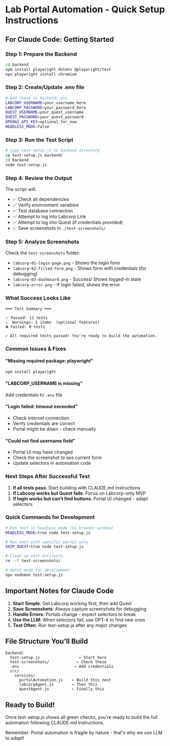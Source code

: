 # Lab Portal Automation - Quick Setup Instructions

## For Claude Code: Getting Started

### Step 1: Prepare the Backend
```bash
cd backend
npm install playwright dotenv @playwright/test
npx playwright install chromium
```

### Step 2: Create/Update .env file
```bash
# Add these to backend/.env
LABCORP_USERNAME=your_username_here
LABCORP_PASSWORD=your_password_here
QUEST_USERNAME=your_quest_username
QUEST_PASSWORD=your_quest_password
OPENAI_API_KEY=optional_for_now
HEADLESS_MODE=false
```

### Step 3: Run the Test Script
```bash
# Copy test-setup.js to backend directory
cp test-setup.js backend/
cd backend
node test-setup.js
```

### Step 4: Review the Output
The script will:
- ✅ Check all dependencies
- ✅ Verify environment variables
- ✅ Test database connection
- ✅ Attempt to log into Labcorp Link
- ✅ Attempt to log into Quest (if credentials provided)
- ✅ Save screenshots in `./test-screenshots/`

### Step 5: Analyze Screenshots
Check the `test-screenshots` folder:
- `labcorp-01-login-page.png` - Shows the login form
- `labcorp-02-filled-form.png` - Shows form with credentials (for debugging)
- `labcorp-03-dashboard.png` - Success! Shows logged-in state
- `labcorp-error.png` - If login failed, shows the error

### What Success Looks Like
```
═══ Test Summary ═══

✅ Passed: 12 tests
⚠️  Warnings: 2 items  (optional features)
❌ Failed: 0 tests

✓ All required tests passed! You're ready to build the automation.
```

### Common Issues & Fixes

#### "Missing required package: playwright"
```bash
npm install playwright
```

#### "LABCORP_USERNAME is missing"
Add credentials to `.env` file

#### "Login failed: timeout exceeded"
- Check internet connection
- Verify credentials are correct
- Portal might be down - check manually

#### "Could not find username field"
- Portal UI may have changed
- Check the screenshot to see current form
- Update selectors in automation code

### Next Steps After Successful Test

1. **If all tests pass**: Start building with CLAUDE.md instructions
2. **If Labcorp works but Quest fails**: Focus on Labcorp-only MVP
3. **If login works but can't find buttons**: Portal UI changed - adapt selectors

### Quick Commands for Development

```bash
# Run test in headless mode (no browser window)
HEADLESS_MODE=true node test-setup.js

# Run test with specific portal only
SKIP_QUEST=true node test-setup.js

# Clean up test artifacts
rm -rf test-screenshots/

# Watch mode for development
npx nodemon test-setup.js
```

## Important Notes for Claude Code

1. **Start Simple**: Get Labcorp working first, then add Quest
2. **Save Screenshots**: Always capture screenshots for debugging
3. **Handle Errors**: Portals change - expect selectors to break
4. **Use the LLM**: When selectors fail, use GPT-4 to find new ones
5. **Test Often**: Run test-setup.js after any major changes

## File Structure You'll Build

```
backend/
  test-setup.js                 ← Start here
  test-screenshots/            ← Check these
  .env                        ← Add credentials
  src/
    services/
      portalAutomation.js    ← Build this next
      labcorpAgent.js        ← Then this
      questAgent.js          ← Finally this
```

## Ready to Build!

Once test-setup.js shows all green checks, you're ready to build the full automation following CLAUDE.md instructions.

Remember: Portal automation is fragile by nature - that's why we use LLM to adapt!